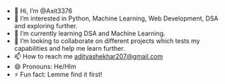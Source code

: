 - 👋 Hi, I’m @Axit3376
- 👀 I’m interested in Python, Machine Learning, Web Development, DSA and exploring further.
- 🌱 I’m currently learning DSA and Machine Learning.
- 💞️ I’m looking to collaborate on different projects which tests my capabilities and help me learn further.
- 📫 How to reach me adityashekhar207@gmail.com
- 😄 Pronouns: He/HIm
- ⚡ Fun fact: Lemme find it first!

<!---
Axit3376/Axit3376 is a ✨ special ✨ repository because its `README.md` (this file) appears on your GitHub profile.
You can click the Preview link to take a look at your changes.
--->

